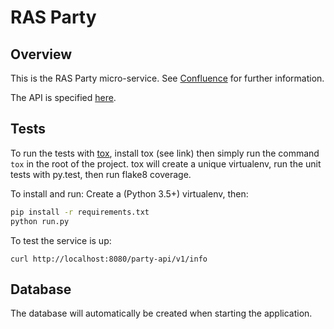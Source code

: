 # RAS Party

## Overview
This is the RAS Party micro-service. See [Confluence] for further information.

The API is specified [here](./API.md).


## Tests
To run the tests with [tox], install tox (see link) then simply run the command `tox` in the root of the project.
tox will create a unique virtualenv, run the unit tests with py.test, then run flake8 coverage.

To install and run: Create a (Python 3.5+) virtualenv, then:
``` bash
pip install -r requirements.txt
python run.py
```

To test the service is up:

```
curl http://localhost:8080/party-api/v1/info
```

## Database

The database will automatically be created when starting the application.


[Confluence]: https://digitaleq.atlassian.net/wiki/display/RASB/Party
[tox]: https://tox.readthedocs.io/en/latest/
